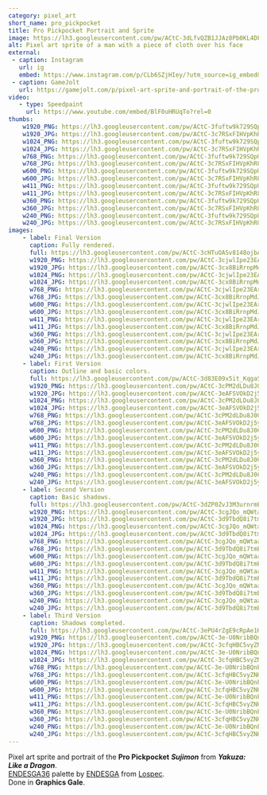 ```yaml
---
category: pixel_art
short_name: pro_pickpocket
title: Pro Pickpocket Portrait and Sprite
image: https://lh3.googleusercontent.com/pw/ACtC-3dLfvQZB1JJAz8Pb0KL4DFvYTFPzKRMOcsvgulhcMhEO_i51FOurpjUlKyhP9MyjcFJ1mu_zSzSconMfeX4Wx-eA_pnyAEgz5vwQy-zOwfaQosuFR3FoMHHdkYKske_SeBbqh9UIChsm_P7XXY5bE6o=w1200-h630-no?authuser=0
alt: Pixel art sprite of a man with a piece of cloth over his face
external:
 - caption: Instagram
   url: ig
   embed: https://www.instagram.com/p/CLb6SZjHIey/?utm_source=ig_embed&amp;utm_campaign=loading
 - caption: GameJolt
   url: https://gamejolt.com/p/pixel-art-sprite-and-portrait-of-the-pro-pickpocket-sujimon-from-jtb3jc56
video:
   - type: Speedpaint
     url: https://www.youtube.com/embed/BlF0uHRUqTo?rel=0
thumbs:
    w1920_PNG: https://lh3.googleusercontent.com/pw/ACtC-3fuftw9k729SQpUgXh87HDx86gIHrZuLYwUdzU_ycKX8ipSOYCP2Vw2ybuJhWHweaM-zSNMTItyw9O8VgZGE597tUG548V8AGcYmYagU7txcBRY1UyQf6Bg7uGVUL3fJFyEkN1nG0wfo-7BJ2GjjOHh=w355
    w1920_JPG: https://lh3.googleusercontent.com/pw/ACtC-3c7RSxFIHVpKhR8sGqFQ6YZiNOZ6nj67oh-ZE3VFkylNE9PJSSDp0FvzCtha_IoYkD7jdivvmuBjRTRgdbckiWI5nnLFXR97c0b-LpQqVC4RcezO6phe_upwUDMdc27BDLXOiS17fEWG60ipm-ghvDS=w355
    w1024_PNG: https://lh3.googleusercontent.com/pw/ACtC-3fuftw9k729SQpUgXh87HDx86gIHrZuLYwUdzU_ycKX8ipSOYCP2Vw2ybuJhWHweaM-zSNMTItyw9O8VgZGE597tUG548V8AGcYmYagU7txcBRY1UyQf6Bg7uGVUL3fJFyEkN1nG0wfo-7BJ2GjjOHh=w284
    w1024_JPG: https://lh3.googleusercontent.com/pw/ACtC-3c7RSxFIHVpKhR8sGqFQ6YZiNOZ6nj67oh-ZE3VFkylNE9PJSSDp0FvzCtha_IoYkD7jdivvmuBjRTRgdbckiWI5nnLFXR97c0b-LpQqVC4RcezO6phe_upwUDMdc27BDLXOiS17fEWG60ipm-ghvDS=w284
    w768_PNG: https://lh3.googleusercontent.com/pw/ACtC-3fuftw9k729SQpUgXh87HDx86gIHrZuLYwUdzU_ycKX8ipSOYCP2Vw2ybuJhWHweaM-zSNMTItyw9O8VgZGE597tUG548V8AGcYmYagU7txcBRY1UyQf6Bg7uGVUL3fJFyEkN1nG0wfo-7BJ2GjjOHh=w213
    w768_JPG: https://lh3.googleusercontent.com/pw/ACtC-3c7RSxFIHVpKhR8sGqFQ6YZiNOZ6nj67oh-ZE3VFkylNE9PJSSDp0FvzCtha_IoYkD7jdivvmuBjRTRgdbckiWI5nnLFXR97c0b-LpQqVC4RcezO6phe_upwUDMdc27BDLXOiS17fEWG60ipm-ghvDS=w213
    w600_PNG: https://lh3.googleusercontent.com/pw/ACtC-3fuftw9k729SQpUgXh87HDx86gIHrZuLYwUdzU_ycKX8ipSOYCP2Vw2ybuJhWHweaM-zSNMTItyw9O8VgZGE597tUG548V8AGcYmYagU7txcBRY1UyQf6Bg7uGVUL3fJFyEkN1nG0wfo-7BJ2GjjOHh=w166
    w600_JPG: https://lh3.googleusercontent.com/pw/ACtC-3c7RSxFIHVpKhR8sGqFQ6YZiNOZ6nj67oh-ZE3VFkylNE9PJSSDp0FvzCtha_IoYkD7jdivvmuBjRTRgdbckiWI5nnLFXR97c0b-LpQqVC4RcezO6phe_upwUDMdc27BDLXOiS17fEWG60ipm-ghvDS=w166
    w411_PNG: https://lh3.googleusercontent.com/pw/ACtC-3fuftw9k729SQpUgXh87HDx86gIHrZuLYwUdzU_ycKX8ipSOYCP2Vw2ybuJhWHweaM-zSNMTItyw9O8VgZGE597tUG548V8AGcYmYagU7txcBRY1UyQf6Bg7uGVUL3fJFyEkN1nG0wfo-7BJ2GjjOHh=w114
    w411_JPG: https://lh3.googleusercontent.com/pw/ACtC-3c7RSxFIHVpKhR8sGqFQ6YZiNOZ6nj67oh-ZE3VFkylNE9PJSSDp0FvzCtha_IoYkD7jdivvmuBjRTRgdbckiWI5nnLFXR97c0b-LpQqVC4RcezO6phe_upwUDMdc27BDLXOiS17fEWG60ipm-ghvDS=w114
    w360_PNG: https://lh3.googleusercontent.com/pw/ACtC-3fuftw9k729SQpUgXh87HDx86gIHrZuLYwUdzU_ycKX8ipSOYCP2Vw2ybuJhWHweaM-zSNMTItyw9O8VgZGE597tUG548V8AGcYmYagU7txcBRY1UyQf6Bg7uGVUL3fJFyEkN1nG0wfo-7BJ2GjjOHh=w100
    w360_JPG: https://lh3.googleusercontent.com/pw/ACtC-3c7RSxFIHVpKhR8sGqFQ6YZiNOZ6nj67oh-ZE3VFkylNE9PJSSDp0FvzCtha_IoYkD7jdivvmuBjRTRgdbckiWI5nnLFXR97c0b-LpQqVC4RcezO6phe_upwUDMdc27BDLXOiS17fEWG60ipm-ghvDS=w100
    w240_PNG: https://lh3.googleusercontent.com/pw/ACtC-3fuftw9k729SQpUgXh87HDx86gIHrZuLYwUdzU_ycKX8ipSOYCP2Vw2ybuJhWHweaM-zSNMTItyw9O8VgZGE597tUG548V8AGcYmYagU7txcBRY1UyQf6Bg7uGVUL3fJFyEkN1nG0wfo-7BJ2GjjOHh=w66
    w240_JPG: https://lh3.googleusercontent.com/pw/ACtC-3c7RSxFIHVpKhR8sGqFQ6YZiNOZ6nj67oh-ZE3VFkylNE9PJSSDp0FvzCtha_IoYkD7jdivvmuBjRTRgdbckiWI5nnLFXR97c0b-LpQqVC4RcezO6phe_upwUDMdc27BDLXOiS17fEWG60ipm-ghvDS=w66
images:
    - label: Final Version
      caption: Fully rendered.
      full: https://lh3.googleusercontent.com/pw/ACtC-3cHTuOASv8148ojbA-0EEIvZO9gkwnesN29MN-8jU4iMq27ugznkYV_j5SR0aAMmpRqLq6fFLeNkuAKLX-2_hBbyiCyw_gGD0Zy5uXPHG72ulgR6VLEz__yWzKi1bOtCZ1rs8xQN_eBg_1QCJ_wGObS=w1080
      w1920_PNG: https://lh3.googleusercontent.com/pw/ACtC-3cjwlIpe23EAraX25FevNUFrVW7pNr0_voJtzuS0nfADl8SCGqtIYUI29VLxeorNKGEQa9EH3ADoAmh1Qa908WJXdeYGZWe9UMy9arcaUUcKU8ErJgVCJ9Zsd8PN3y3r0IIwjez4tj0cxDBazc8YfGj=w850
      w1920_JPG: https://lh3.googleusercontent.com/pw/ACtC-3cx8BiRrnpMdJAVkzvsFupgUu8uSuTdkLmpUS1mlmHpqsp7TqfaGOkdRBrbX1FBuQMEC0hys8SfteZTmlS_mjXklE4d56VCW39PDok35vF54ZOwlyFbcjBIAHJ_e_1B0QO0K65gd8Z8CwhEGU0nVcAv=w850
      w1024_PNG: https://lh3.googleusercontent.com/pw/ACtC-3cjwlIpe23EAraX25FevNUFrVW7pNr0_voJtzuS0nfADl8SCGqtIYUI29VLxeorNKGEQa9EH3ADoAmh1Qa908WJXdeYGZWe9UMy9arcaUUcKU8ErJgVCJ9Zsd8PN3y3r0IIwjez4tj0cxDBazc8YfGj=w711
      w1024_JPG: https://lh3.googleusercontent.com/pw/ACtC-3cx8BiRrnpMdJAVkzvsFupgUu8uSuTdkLmpUS1mlmHpqsp7TqfaGOkdRBrbX1FBuQMEC0hys8SfteZTmlS_mjXklE4d56VCW39PDok35vF54ZOwlyFbcjBIAHJ_e_1B0QO0K65gd8Z8CwhEGU0nVcAv=w711
      w768_PNG: https://lh3.googleusercontent.com/pw/ACtC-3cjwlIpe23EAraX25FevNUFrVW7pNr0_voJtzuS0nfADl8SCGqtIYUI29VLxeorNKGEQa9EH3ADoAmh1Qa908WJXdeYGZWe9UMy9arcaUUcKU8ErJgVCJ9Zsd8PN3y3r0IIwjez4tj0cxDBazc8YfGj=w533
      w768_JPG: https://lh3.googleusercontent.com/pw/ACtC-3cx8BiRrnpMdJAVkzvsFupgUu8uSuTdkLmpUS1mlmHpqsp7TqfaGOkdRBrbX1FBuQMEC0hys8SfteZTmlS_mjXklE4d56VCW39PDok35vF54ZOwlyFbcjBIAHJ_e_1B0QO0K65gd8Z8CwhEGU0nVcAv=w533
      w600_PNG: https://lh3.googleusercontent.com/pw/ACtC-3cjwlIpe23EAraX25FevNUFrVW7pNr0_voJtzuS0nfADl8SCGqtIYUI29VLxeorNKGEQa9EH3ADoAmh1Qa908WJXdeYGZWe9UMy9arcaUUcKU8ErJgVCJ9Zsd8PN3y3r0IIwjez4tj0cxDBazc8YfGj=w416
      w600_JPG: https://lh3.googleusercontent.com/pw/ACtC-3cx8BiRrnpMdJAVkzvsFupgUu8uSuTdkLmpUS1mlmHpqsp7TqfaGOkdRBrbX1FBuQMEC0hys8SfteZTmlS_mjXklE4d56VCW39PDok35vF54ZOwlyFbcjBIAHJ_e_1B0QO0K65gd8Z8CwhEGU0nVcAv=w416
      w411_PNG: https://lh3.googleusercontent.com/pw/ACtC-3cjwlIpe23EAraX25FevNUFrVW7pNr0_voJtzuS0nfADl8SCGqtIYUI29VLxeorNKGEQa9EH3ADoAmh1Qa908WJXdeYGZWe9UMy9arcaUUcKU8ErJgVCJ9Zsd8PN3y3r0IIwjez4tj0cxDBazc8YfGj=w285
      w411_JPG: https://lh3.googleusercontent.com/pw/ACtC-3cx8BiRrnpMdJAVkzvsFupgUu8uSuTdkLmpUS1mlmHpqsp7TqfaGOkdRBrbX1FBuQMEC0hys8SfteZTmlS_mjXklE4d56VCW39PDok35vF54ZOwlyFbcjBIAHJ_e_1B0QO0K65gd8Z8CwhEGU0nVcAv=w285
      w360_PNG: https://lh3.googleusercontent.com/pw/ACtC-3cjwlIpe23EAraX25FevNUFrVW7pNr0_voJtzuS0nfADl8SCGqtIYUI29VLxeorNKGEQa9EH3ADoAmh1Qa908WJXdeYGZWe9UMy9arcaUUcKU8ErJgVCJ9Zsd8PN3y3r0IIwjez4tj0cxDBazc8YfGj=w250
      w360_JPG: https://lh3.googleusercontent.com/pw/ACtC-3cx8BiRrnpMdJAVkzvsFupgUu8uSuTdkLmpUS1mlmHpqsp7TqfaGOkdRBrbX1FBuQMEC0hys8SfteZTmlS_mjXklE4d56VCW39PDok35vF54ZOwlyFbcjBIAHJ_e_1B0QO0K65gd8Z8CwhEGU0nVcAv=w250
      w240_PNG: https://lh3.googleusercontent.com/pw/ACtC-3cjwlIpe23EAraX25FevNUFrVW7pNr0_voJtzuS0nfADl8SCGqtIYUI29VLxeorNKGEQa9EH3ADoAmh1Qa908WJXdeYGZWe9UMy9arcaUUcKU8ErJgVCJ9Zsd8PN3y3r0IIwjez4tj0cxDBazc8YfGj=w166
      w240_JPG: https://lh3.googleusercontent.com/pw/ACtC-3cx8BiRrnpMdJAVkzvsFupgUu8uSuTdkLmpUS1mlmHpqsp7TqfaGOkdRBrbX1FBuQMEC0hys8SfteZTmlS_mjXklE4d56VCW39PDok35vF54ZOwlyFbcjBIAHJ_e_1B0QO0K65gd8Z8CwhEGU0nVcAv=w166
    - label: First Version
      caption: Outline and basic colors.
      full: https://lh3.googleusercontent.com/pw/ACtC-3d83E09x5it_KqgaSTyXnEeoVyMgaddQgvRvryq0e94CgJuqa1IMG7tBy6DLqvS017giXS8XfI36Ulna3jc8JanbgZ9b4yQ2cXL0uh3hknUSWy8NVHq7zwuHqnhhUarfyO29pPQU57DjbVafGF8UXCA=w1080
      w1920_PNG: https://lh3.googleusercontent.com/pw/ACtC-3cPM2dLDu8J0CY6H22bso0BUnNq1vukFPiO39oMHGfMfWYSrBC9w8AWkdS5Lp0G8ng4HZsdDXZEYc5rl_olRooivoVTbswqPnGtA3lpuIIGLVNVl_GUiul-eGrejCBimMKmH0hPcpBt2QSn2q0Cnmxu=w850
      w1920_JPG: https://lh3.googleusercontent.com/pw/ACtC-3eAFSVOkD2j5ydARWKNpaCuHj9C3Tn31PKXydSLbnqvb1iXKJuBLQlQtEo_udDDR0WVz8l0tcTnLw-NjkZrNnsLefqGZ70iHaPtLUhIxDVXC6GXEfX3ySVNrFUPNHXHBg7OE8rX_TSldWV5Nn0ZJEF4=w850
      w1024_PNG: https://lh3.googleusercontent.com/pw/ACtC-3cPM2dLDu8J0CY6H22bso0BUnNq1vukFPiO39oMHGfMfWYSrBC9w8AWkdS5Lp0G8ng4HZsdDXZEYc5rl_olRooivoVTbswqPnGtA3lpuIIGLVNVl_GUiul-eGrejCBimMKmH0hPcpBt2QSn2q0Cnmxu=w711
      w1024_JPG: https://lh3.googleusercontent.com/pw/ACtC-3eAFSVOkD2j5ydARWKNpaCuHj9C3Tn31PKXydSLbnqvb1iXKJuBLQlQtEo_udDDR0WVz8l0tcTnLw-NjkZrNnsLefqGZ70iHaPtLUhIxDVXC6GXEfX3ySVNrFUPNHXHBg7OE8rX_TSldWV5Nn0ZJEF4=w711
      w768_PNG: https://lh3.googleusercontent.com/pw/ACtC-3cPM2dLDu8J0CY6H22bso0BUnNq1vukFPiO39oMHGfMfWYSrBC9w8AWkdS5Lp0G8ng4HZsdDXZEYc5rl_olRooivoVTbswqPnGtA3lpuIIGLVNVl_GUiul-eGrejCBimMKmH0hPcpBt2QSn2q0Cnmxu=w533
      w768_JPG: https://lh3.googleusercontent.com/pw/ACtC-3eAFSVOkD2j5ydARWKNpaCuHj9C3Tn31PKXydSLbnqvb1iXKJuBLQlQtEo_udDDR0WVz8l0tcTnLw-NjkZrNnsLefqGZ70iHaPtLUhIxDVXC6GXEfX3ySVNrFUPNHXHBg7OE8rX_TSldWV5Nn0ZJEF4=w533
      w600_PNG: https://lh3.googleusercontent.com/pw/ACtC-3cPM2dLDu8J0CY6H22bso0BUnNq1vukFPiO39oMHGfMfWYSrBC9w8AWkdS5Lp0G8ng4HZsdDXZEYc5rl_olRooivoVTbswqPnGtA3lpuIIGLVNVl_GUiul-eGrejCBimMKmH0hPcpBt2QSn2q0Cnmxu=w416
      w600_JPG: https://lh3.googleusercontent.com/pw/ACtC-3eAFSVOkD2j5ydARWKNpaCuHj9C3Tn31PKXydSLbnqvb1iXKJuBLQlQtEo_udDDR0WVz8l0tcTnLw-NjkZrNnsLefqGZ70iHaPtLUhIxDVXC6GXEfX3ySVNrFUPNHXHBg7OE8rX_TSldWV5Nn0ZJEF4=w416
      w411_PNG: https://lh3.googleusercontent.com/pw/ACtC-3cPM2dLDu8J0CY6H22bso0BUnNq1vukFPiO39oMHGfMfWYSrBC9w8AWkdS5Lp0G8ng4HZsdDXZEYc5rl_olRooivoVTbswqPnGtA3lpuIIGLVNVl_GUiul-eGrejCBimMKmH0hPcpBt2QSn2q0Cnmxu=w285
      w411_JPG: https://lh3.googleusercontent.com/pw/ACtC-3eAFSVOkD2j5ydARWKNpaCuHj9C3Tn31PKXydSLbnqvb1iXKJuBLQlQtEo_udDDR0WVz8l0tcTnLw-NjkZrNnsLefqGZ70iHaPtLUhIxDVXC6GXEfX3ySVNrFUPNHXHBg7OE8rX_TSldWV5Nn0ZJEF4=w285
      w360_PNG: https://lh3.googleusercontent.com/pw/ACtC-3cPM2dLDu8J0CY6H22bso0BUnNq1vukFPiO39oMHGfMfWYSrBC9w8AWkdS5Lp0G8ng4HZsdDXZEYc5rl_olRooivoVTbswqPnGtA3lpuIIGLVNVl_GUiul-eGrejCBimMKmH0hPcpBt2QSn2q0Cnmxu=w250
      w360_JPG: https://lh3.googleusercontent.com/pw/ACtC-3eAFSVOkD2j5ydARWKNpaCuHj9C3Tn31PKXydSLbnqvb1iXKJuBLQlQtEo_udDDR0WVz8l0tcTnLw-NjkZrNnsLefqGZ70iHaPtLUhIxDVXC6GXEfX3ySVNrFUPNHXHBg7OE8rX_TSldWV5Nn0ZJEF4=w250
      w240_PNG: https://lh3.googleusercontent.com/pw/ACtC-3cPM2dLDu8J0CY6H22bso0BUnNq1vukFPiO39oMHGfMfWYSrBC9w8AWkdS5Lp0G8ng4HZsdDXZEYc5rl_olRooivoVTbswqPnGtA3lpuIIGLVNVl_GUiul-eGrejCBimMKmH0hPcpBt2QSn2q0Cnmxu=w166
      w240_JPG: https://lh3.googleusercontent.com/pw/ACtC-3eAFSVOkD2j5ydARWKNpaCuHj9C3Tn31PKXydSLbnqvb1iXKJuBLQlQtEo_udDDR0WVz8l0tcTnLw-NjkZrNnsLefqGZ70iHaPtLUhIxDVXC6GXEfX3ySVNrFUPNHXHBg7OE8rX_TSldWV5Nn0ZJEF4=w166
    - label: Second Version
      caption: Basic shadows.
      full: https://lh3.googleusercontent.com/pw/ACtC-3dZP0ZvJ3M3urnrmE0QATg3TGiPQdJZs4psJNEt7lhcKcQGunztvEaDBIfBCg627yHU8HgpToDnfd-bTXozPnVO0Ba3Zfal7--vgSvrjQf6U0eoC0tWVyD6uiB8YtbCJ_YAAf955SIxoKmPt3QTBiES=w1080
      w1920_PNG: https://lh3.googleusercontent.com/pw/ACtC-3cgJQo_mQWtaaj5wkX_y0nLcxq5NIZTOW_aE3IWeAl8RLf_36xJPj7tJ6JS6jzQ_lGSxZ0KmP1LtiRTmWArRo6m35AKApZgSm712avedGZhy-5Kz6_ZDMB9okd3x_QE8n0L9stBZAwaDfUGA7BE8_w9=w850
      w1920_JPG: https://lh3.googleusercontent.com/pw/ACtC-3d9TbdQ8i7tmEtdKfJHUxg33QkDSVLpq8Oo5Prtbqnm8mC1ciUYRpjaeSgQft0Y7g44H6xvUcap53Bial-uhfXSHJ9cH2txmWKnTOK3a8vKoNB7wfpp5UBPItYuWmSW5mKpOuFxUVS2sbMgSICsPc6J=w850
      w1024_PNG: https://lh3.googleusercontent.com/pw/ACtC-3cgJQo_mQWtaaj5wkX_y0nLcxq5NIZTOW_aE3IWeAl8RLf_36xJPj7tJ6JS6jzQ_lGSxZ0KmP1LtiRTmWArRo6m35AKApZgSm712avedGZhy-5Kz6_ZDMB9okd3x_QE8n0L9stBZAwaDfUGA7BE8_w9=w711
      w1024_JPG: https://lh3.googleusercontent.com/pw/ACtC-3d9TbdQ8i7tmEtdKfJHUxg33QkDSVLpq8Oo5Prtbqnm8mC1ciUYRpjaeSgQft0Y7g44H6xvUcap53Bial-uhfXSHJ9cH2txmWKnTOK3a8vKoNB7wfpp5UBPItYuWmSW5mKpOuFxUVS2sbMgSICsPc6J=w711
      w768_PNG: https://lh3.googleusercontent.com/pw/ACtC-3cgJQo_mQWtaaj5wkX_y0nLcxq5NIZTOW_aE3IWeAl8RLf_36xJPj7tJ6JS6jzQ_lGSxZ0KmP1LtiRTmWArRo6m35AKApZgSm712avedGZhy-5Kz6_ZDMB9okd3x_QE8n0L9stBZAwaDfUGA7BE8_w9=w533
      w768_JPG: https://lh3.googleusercontent.com/pw/ACtC-3d9TbdQ8i7tmEtdKfJHUxg33QkDSVLpq8Oo5Prtbqnm8mC1ciUYRpjaeSgQft0Y7g44H6xvUcap53Bial-uhfXSHJ9cH2txmWKnTOK3a8vKoNB7wfpp5UBPItYuWmSW5mKpOuFxUVS2sbMgSICsPc6J=w533
      w600_PNG: https://lh3.googleusercontent.com/pw/ACtC-3cgJQo_mQWtaaj5wkX_y0nLcxq5NIZTOW_aE3IWeAl8RLf_36xJPj7tJ6JS6jzQ_lGSxZ0KmP1LtiRTmWArRo6m35AKApZgSm712avedGZhy-5Kz6_ZDMB9okd3x_QE8n0L9stBZAwaDfUGA7BE8_w9=w416
      w600_JPG: https://lh3.googleusercontent.com/pw/ACtC-3d9TbdQ8i7tmEtdKfJHUxg33QkDSVLpq8Oo5Prtbqnm8mC1ciUYRpjaeSgQft0Y7g44H6xvUcap53Bial-uhfXSHJ9cH2txmWKnTOK3a8vKoNB7wfpp5UBPItYuWmSW5mKpOuFxUVS2sbMgSICsPc6J=w416
      w411_PNG: https://lh3.googleusercontent.com/pw/ACtC-3cgJQo_mQWtaaj5wkX_y0nLcxq5NIZTOW_aE3IWeAl8RLf_36xJPj7tJ6JS6jzQ_lGSxZ0KmP1LtiRTmWArRo6m35AKApZgSm712avedGZhy-5Kz6_ZDMB9okd3x_QE8n0L9stBZAwaDfUGA7BE8_w9=w285
      w411_JPG: https://lh3.googleusercontent.com/pw/ACtC-3d9TbdQ8i7tmEtdKfJHUxg33QkDSVLpq8Oo5Prtbqnm8mC1ciUYRpjaeSgQft0Y7g44H6xvUcap53Bial-uhfXSHJ9cH2txmWKnTOK3a8vKoNB7wfpp5UBPItYuWmSW5mKpOuFxUVS2sbMgSICsPc6J=w285
      w360_PNG: https://lh3.googleusercontent.com/pw/ACtC-3cgJQo_mQWtaaj5wkX_y0nLcxq5NIZTOW_aE3IWeAl8RLf_36xJPj7tJ6JS6jzQ_lGSxZ0KmP1LtiRTmWArRo6m35AKApZgSm712avedGZhy-5Kz6_ZDMB9okd3x_QE8n0L9stBZAwaDfUGA7BE8_w9=w250
      w360_JPG: https://lh3.googleusercontent.com/pw/ACtC-3d9TbdQ8i7tmEtdKfJHUxg33QkDSVLpq8Oo5Prtbqnm8mC1ciUYRpjaeSgQft0Y7g44H6xvUcap53Bial-uhfXSHJ9cH2txmWKnTOK3a8vKoNB7wfpp5UBPItYuWmSW5mKpOuFxUVS2sbMgSICsPc6J=w250
      w240_PNG: https://lh3.googleusercontent.com/pw/ACtC-3cgJQo_mQWtaaj5wkX_y0nLcxq5NIZTOW_aE3IWeAl8RLf_36xJPj7tJ6JS6jzQ_lGSxZ0KmP1LtiRTmWArRo6m35AKApZgSm712avedGZhy-5Kz6_ZDMB9okd3x_QE8n0L9stBZAwaDfUGA7BE8_w9=w166
      w240_JPG: https://lh3.googleusercontent.com/pw/ACtC-3d9TbdQ8i7tmEtdKfJHUxg33QkDSVLpq8Oo5Prtbqnm8mC1ciUYRpjaeSgQft0Y7g44H6xvUcap53Bial-uhfXSHJ9cH2txmWKnTOK3a8vKoNB7wfpp5UBPItYuWmSW5mKpOuFxUVS2sbMgSICsPc6J=w166
    - label: Third Version
      caption: Shadows completed.
      full: https://lh3.googleusercontent.com/pw/ACtC-3ePU4rZgE9cRpAe1K_u0vybQFuPiworv5oJRBzoCL-o0TIVFoPaRYtCnt36QTzsj7_92-g-DGA1JUFrvtrRAzlelEHRaHCK6jTFumGSFa5j6XCRXir9iMhU1P5WiUQaJ4yOd28ofS2yPR61Bu_0Uc33=w1080
      w1920_PNG: https://lh3.googleusercontent.com/pw/ACtC-3e-U0NribBQnEcXdOhOWkauX34ZlhGZ-y9PVFPPg3GaaxAP9yJDqRkYh6N07yx0UlvZRKks7lS_szzhjxQmDPwrRtP7q1MbKkU1xjIPxgbDUhaXFkYK5Me6mrschd2yFv5f5auAzMHGKE842Ec4KCWq=w850
      w1920_JPG: https://lh3.googleusercontent.com/pw/ACtC-3cfqHBC5vyZNH7k2HFfC6ZYGGsmdoEdaWnAbDhKLQW7o9NhEaZWq1wMxkF7gbcs4GPLhQzpMGZi3SiJUaoLriLVmscwa-QPRRkHU0K-E28tOrne-6kfrYNomVp1bX3TbNG_VFEJwzJP7Y7qWXl2bj6z=w850
      w1024_PNG: https://lh3.googleusercontent.com/pw/ACtC-3e-U0NribBQnEcXdOhOWkauX34ZlhGZ-y9PVFPPg3GaaxAP9yJDqRkYh6N07yx0UlvZRKks7lS_szzhjxQmDPwrRtP7q1MbKkU1xjIPxgbDUhaXFkYK5Me6mrschd2yFv5f5auAzMHGKE842Ec4KCWq=w711
      w1024_JPG: https://lh3.googleusercontent.com/pw/ACtC-3cfqHBC5vyZNH7k2HFfC6ZYGGsmdoEdaWnAbDhKLQW7o9NhEaZWq1wMxkF7gbcs4GPLhQzpMGZi3SiJUaoLriLVmscwa-QPRRkHU0K-E28tOrne-6kfrYNomVp1bX3TbNG_VFEJwzJP7Y7qWXl2bj6z=w711
      w768_PNG: https://lh3.googleusercontent.com/pw/ACtC-3e-U0NribBQnEcXdOhOWkauX34ZlhGZ-y9PVFPPg3GaaxAP9yJDqRkYh6N07yx0UlvZRKks7lS_szzhjxQmDPwrRtP7q1MbKkU1xjIPxgbDUhaXFkYK5Me6mrschd2yFv5f5auAzMHGKE842Ec4KCWq=w533
      w768_JPG: https://lh3.googleusercontent.com/pw/ACtC-3cfqHBC5vyZNH7k2HFfC6ZYGGsmdoEdaWnAbDhKLQW7o9NhEaZWq1wMxkF7gbcs4GPLhQzpMGZi3SiJUaoLriLVmscwa-QPRRkHU0K-E28tOrne-6kfrYNomVp1bX3TbNG_VFEJwzJP7Y7qWXl2bj6z=w533
      w600_PNG: https://lh3.googleusercontent.com/pw/ACtC-3e-U0NribBQnEcXdOhOWkauX34ZlhGZ-y9PVFPPg3GaaxAP9yJDqRkYh6N07yx0UlvZRKks7lS_szzhjxQmDPwrRtP7q1MbKkU1xjIPxgbDUhaXFkYK5Me6mrschd2yFv5f5auAzMHGKE842Ec4KCWq=w416
      w600_JPG: https://lh3.googleusercontent.com/pw/ACtC-3cfqHBC5vyZNH7k2HFfC6ZYGGsmdoEdaWnAbDhKLQW7o9NhEaZWq1wMxkF7gbcs4GPLhQzpMGZi3SiJUaoLriLVmscwa-QPRRkHU0K-E28tOrne-6kfrYNomVp1bX3TbNG_VFEJwzJP7Y7qWXl2bj6z=w416
      w411_PNG: https://lh3.googleusercontent.com/pw/ACtC-3e-U0NribBQnEcXdOhOWkauX34ZlhGZ-y9PVFPPg3GaaxAP9yJDqRkYh6N07yx0UlvZRKks7lS_szzhjxQmDPwrRtP7q1MbKkU1xjIPxgbDUhaXFkYK5Me6mrschd2yFv5f5auAzMHGKE842Ec4KCWq=w285
      w411_JPG: https://lh3.googleusercontent.com/pw/ACtC-3cfqHBC5vyZNH7k2HFfC6ZYGGsmdoEdaWnAbDhKLQW7o9NhEaZWq1wMxkF7gbcs4GPLhQzpMGZi3SiJUaoLriLVmscwa-QPRRkHU0K-E28tOrne-6kfrYNomVp1bX3TbNG_VFEJwzJP7Y7qWXl2bj6z=w285
      w360_PNG: https://lh3.googleusercontent.com/pw/ACtC-3e-U0NribBQnEcXdOhOWkauX34ZlhGZ-y9PVFPPg3GaaxAP9yJDqRkYh6N07yx0UlvZRKks7lS_szzhjxQmDPwrRtP7q1MbKkU1xjIPxgbDUhaXFkYK5Me6mrschd2yFv5f5auAzMHGKE842Ec4KCWq=w250
      w360_JPG: https://lh3.googleusercontent.com/pw/ACtC-3cfqHBC5vyZNH7k2HFfC6ZYGGsmdoEdaWnAbDhKLQW7o9NhEaZWq1wMxkF7gbcs4GPLhQzpMGZi3SiJUaoLriLVmscwa-QPRRkHU0K-E28tOrne-6kfrYNomVp1bX3TbNG_VFEJwzJP7Y7qWXl2bj6z=w250
      w240_PNG: https://lh3.googleusercontent.com/pw/ACtC-3e-U0NribBQnEcXdOhOWkauX34ZlhGZ-y9PVFPPg3GaaxAP9yJDqRkYh6N07yx0UlvZRKks7lS_szzhjxQmDPwrRtP7q1MbKkU1xjIPxgbDUhaXFkYK5Me6mrschd2yFv5f5auAzMHGKE842Ec4KCWq=w166
      w240_JPG: https://lh3.googleusercontent.com/pw/ACtC-3cfqHBC5vyZNH7k2HFfC6ZYGGsmdoEdaWnAbDhKLQW7o9NhEaZWq1wMxkF7gbcs4GPLhQzpMGZi3SiJUaoLriLVmscwa-QPRRkHU0K-E28tOrne-6kfrYNomVp1bX3TbNG_VFEJwzJP7Y7qWXl2bj6z=w166
---
```


Pixel art sprite and portrait of the **Pro Pickpocket** ***Sujimon*** from ***Yakuza: Like a Dragon***.  
[ENDESGA36](https://lospec.com/palette-list/endesga-36) palette by [ENDESGA](https://lospec.com/endesga) from [Lospec](https://lospec.com/).  
Done in **Graphics Gale**.
